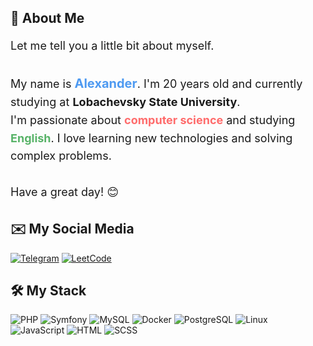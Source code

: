 ## 🌠 About Me  

<p style="font-size: 18px; line-height: 1.6;">
  Let me tell you a little bit about myself.<br><br>
  My name is <strong style="font-size: 20px; color: #4e9af1;">Alexander</strong>. I'm 20 years old and currently studying at <strong>Lobachevsky State University</strong>.<br>
  I'm passionate about <strong style="color: #ff6b6b;">computer science</strong> and studying <strong style="color: #58b368;">English</strong>. I love learning new technologies and solving complex problems.<br><br>
  Have a great day! 😊


## ✉️ My Social Media
[![Telegram](https://img.shields.io/badge/Telegram-2CA5E0?style=for-the-badge&logo=telegram&logoColor=white)](https://t.me/vekanda)
[![LeetCode](https://img.shields.io/badge/LeetCode-3C3C3C?style=for-the-badge&logo=leetcode&logoColor=FFA116)](https://leetcode.com/u/veremeenkoAN/)


  
</p>


## 🛠️ My Stack  
![PHP](https://img.shields.io/badge/PHP-777BB4?style=for-the-badge&logo=php&logoColor=white) ![Symfony](https://img.shields.io/badge/Symfony-000000?style=for-the-badge&logo=symfony&logoColor=white) ![MySQL](https://img.shields.io/badge/MySQL-4479A1?style=for-the-badge&logo=mysql&logoColor=white) ![Docker](https://img.shields.io/badge/Docker-2496ED?style=for-the-badge&logo=docker&logoColor=white) ![PostgreSQL](https://img.shields.io/badge/PostgreSQL-336791?style=for-the-badge&logo=postgresql&logoColor=white) ![Linux](https://img.shields.io/badge/Linux-FCC624?style=for-the-badge&logo=linux&logoColor=black)  
![JavaScript](https://img.shields.io/badge/JavaScript-F7DF1E?style=for-the-badge&logo=javascript&logoColor=black) ![HTML](https://img.shields.io/badge/HTML-E34F26?style=for-the-badge&logo=html5&logoColor=white) ![SCSS](https://img.shields.io/badge/SCSS-CC6699?style=for-the-badge&logo=sass&logoColor=white)
